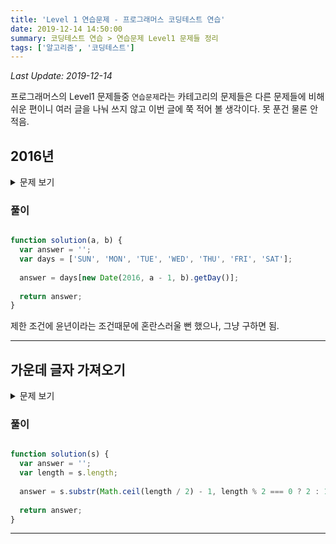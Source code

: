 ```yaml
---
title: 'Level 1 연습문제 - 프로그래머스 코딩테스트 연습'
date: 2019-12-14 14:50:00
summary: 코딩테스트 연습 > 연습문제 Level1 문제들 정리
tags: ['알고리즘', '코딩테스트']
---
```


*Last Update: 2019-12-14*

프로그래머스의 Level1 문제들중 `연습문제`라는 카테고리의 문제들은 다른 문제들에 비해 쉬운 편이니 여러 글을 나눠 쓰지 않고 이번 글에 쭉 적어 볼 생각이다. 못 푼건 물론 안적음.

## 2016년

<details>
  <summary>문제 보기</summary>

2016년 1월 1일은 금요일입니다. 2016년 a월 b일은 무슨 요일일까요? 두 수 a ,b를 입력받아 2016년 a월 b일이 무슨 요일인지 리턴하는 함수, solution을 완성하세요. 요일의 이름은 일요일부터 토요일까지 각각 `SUN, MON, TUE, WED, THU, FRI, SAT`

입니다. 예를 들어 a=5, b=24라면 5월 24일은 화요일이므로 문자열 "TUE"를 반환하세요.

### 제한 조건

* 2016년은 윤년입니다.
* 2016년 a월 b일은 실제로 있는 날입니다. (13월 26일이나 2월 45일같은 날짜는 주어지지 않습니다)

### 입출력 예

a | b | result
--- | --- | ---
5 | 24 | TUE

</details>

### 풀이

```javascript

function solution(a, b) {
  var answer = '';
  var days = ['SUN', 'MON', 'TUE', 'WED', 'THU', 'FRI', 'SAT'];
  
  answer = days[new Date(2016, a - 1, b).getDay()];
  
  return answer;
}
```

제한 조건에 윤년이라는 조건때문에 혼란스러울 뻔 했으나, 그냥 구하면 됨.

---------

## 가운데 글자 가져오기

<details>
  <summary>문제 보기</summary>

단어 s의 가운데 글자를 반환하는 함수, solution을 만들어 보세요. 단어의 길이가 짝수라면 가운데 두글자를 반환하면 됩니다.

### 제한사항

* s는 길이가 1 이상, 100이하인 스트링입니다.

### 입출력 예

s | return
--- | ---
abcde | c
qwer | we

</details>

### 풀이

```javascript

function solution(s) {
  var answer = '';
  var length = s.length;
  
  answer = s.substr(Math.ceil(length / 2) - 1, length % 2 === 0 ? 2 : 1);
  
  return answer;
}
```

---------